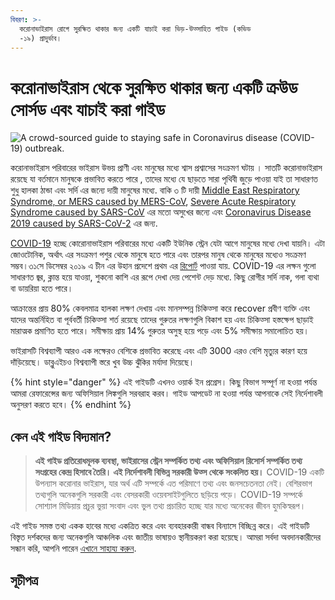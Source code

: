 ```yaml
---
বিবরণ: >-
  করোনাভাইরাস রোগে সুরক্ষিত থাকার জন্য একটি যাচাই করা ভিড়-উত্সাহিত গাইড (কভিড
  -১৯) প্রাদুর্ভাব।
---
```


# করোনাভাইরাস থেকে  সুরক্ষিত থাকার জন্য একটি ক্রউড সোর্সড এবং যাচাই করা  গাইড

![A crowd-sourced guide to staying safe in Coronavirus disease \(COVID-19\) outbreak.](https://github.com/coronasafe/Bengali/tree/41fedb94c42b7fb379e59d040e3c3001fa723285/.gitbook/assets/coronasafe-logo.png)

করোনাভাইরাস পরিবারের ভাইরাস উভয় প্রাণী এবং মানুষের মধ্যে শ্বাস প্রশ্বাসের সংক্রমণ ঘটায় । সাতটি করোনাভাইরাস রয়েছে যা বর্তমানে মানুষকে প্রভাবিত করতে পারে , তাদের মধ্যে যে ছাড়তে সারা পৃথিবী জুড়ে পাওয়া যাই তা সাধারণত শুধু হালকা ঠান্ডা এবং সর্দি এর জন্যে দায়ী মানুষের মধ্যে. বাকি ৩ টি দায়ী [Middle East Respiratory Syndrome, or MERS caused by MERS-CoV](https://www.who.int/emergencies/mers-cov/en/), [Severe Acute Respiratory Syndrome caused by SARS-CoV](https://www.who.int/csr/sars/en/) এর মতো অসুখের জন্যে এবং [Coronavirus Disease 2019 caused by SARS-CoV-2](https://www.cdc.gov/coronavirus/2019-ncov/index.html) এর জন্য.

[COVID-19](https://www.who.int/emergencies/diseases/novel-coronavirus-2019) হচ্ছে কোরোনাভাইরাস পরিবারের মধ্যে একটি ইউনিক স্ট্রেন যেটা আগে মানুষের মধ্যে দেখা যায়নি। এটা জোওটোনিক, অর্থাৎ এর সংক্রমণ পশুর থেকে মানুষে হতে পারে এবং তারপর মানুষ থেকে মানুষের মধ্যেও সংক্রমণ সম্ভব।৩১সে ডিসেম্বর ২০১৯ এ চীন এর উহান প্রদেশে প্রথম এর [রিপোর্ট](https://www.who.int/csr/don/05-january-2020-pneumonia-of-unkown-cause-china/en/) পাওয়া যায়. COVID-19 এর লক্ষন গুলো সাধারণত জ্বর, ক্লান্ত হয়ে যাওয়া, শুকনো কাশি এর রূপে দেখা দেয় পেশেন্ট দেড় মধ্যে. কিছু রোগীর সর্দি নাক, গলা ব্যথা বা ডায়রিয়া হতে পারে।

আক্রান্তের প্রায় 80% কেবলমাত্র হালকা লক্ষণ দেখায় এবং মানসম্পন্ন চিকিত্সা করে recover প্রবীণ ব্যক্তি এবং যাদের অন্তর্নিহিত বা পূর্ববর্তী চিকিত্সা শর্ত রয়েছে তাদের গুরুতর লক্ষণগুলি বিকাশ হয় এবং চিকিত্সা হস্তক্ষেপ ছাড়াই মারাত্মক প্রমাণিত হতে পারে। সমীক্ষায় প্রায় 14% গুরুতর অসুস্থ হয়ে পড়ে এবং 5% সমীক্ষায় সমালোচিত হয়।

ভাইরাসটি বিশ্বব্যাপী আরও এক লক্ষেরও বেশিকে প্রভাবিত করেছে এবং এটি 3000 এরও বেশি মৃত্যুর কারণ হয়ে দাঁড়িয়েছে। ডাব্লুএইচও বিশ্বব্যাপী স্তরে খুব উচ্চ ঝুঁকির মর্যাদা দিয়েছে।

{% hint style="danger" %}
এই গাইডটি এখনও ওয়ার্ক ইন প্রগ্রেস। কিছু বিভাগ সম্পূর্ণ না হওয়া পর্যন্ত আমরা রেফারেন্সের জন্য অফিসিয়াল লিঙ্কগুলি সরবরাহ করব। গাইড আপডেট না হওয়া পর্যন্ত আপনাকে সেই নির্দেশাবলী অনুসরণ করতে হবে।
{% endhint %}

## কেন এই গাইড বিদ্যমান?

> **এই গাইড প্রতিরোধমূলক ব্যবস্থা, ভাইরাসের স্ট্রেন সম্পর্কিত তথ্য এবং অফিসিয়াল রিসোর্স সম্পর্কিত তথ্য সংগ্রহের কেন্দ্র হিসাবে তৈরি। এই নির্দেশাবলী বিভিন্ন সরকারী উত্স থেকে সংকলিত হয়।** COVID-19 একটি উপন্যাস করোনার ভাইরাস, যার অর্থ এটি সম্পর্কে এত পরিমাণে তথ্য এবং জনসচেতনতা নেই। বেশিরভাগ তথ্যগুলি অনেকগুলি সরকারী এবং বেসরকারী ওয়েবসাইটগুলিতে ছড়িয়ে পড়ে। COVID-19 সম্পর্কে সোশ্যাল মিডিয়ায় প্রচুর ভুয়া সংবাদ এবং ভুল তথ্য প্রচারিত হচ্ছে যার মধ্যে অনেকের জীবন হুমকিস্বরূপ।

এই গাইড সমস্ত তথ্য একক হাবের মধ্যে একত্রিত করে এবং ব্যবহারকারী বান্ধব বিন্যাসে বিচ্ছিন্ন করে। এই গাইডটি বিস্তৃত দর্শকদের জন্য অনেকগুলি আঞ্চলিক এবং জাতীয় ভাষায়ও স্থানীয়করণ করা হয়েছে। আমরা সর্বদা অবদানকারীদের সন্ধান করি, আপনি পারেন [এখানে সাহায্য করুন](https://www.coronasafe.in/contribute).

## **সূচীপত্র**

